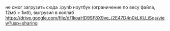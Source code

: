 не смог загрузить сюда .ipynb ноутбук (ограничение по весу файла, 12мб > 1мб), выгрузил в коллаб
https://drive.google.com/file/d/1koaHD9SF8X9ve_j2E47D4n0kLKU_iSqs/view?usp=sharing
